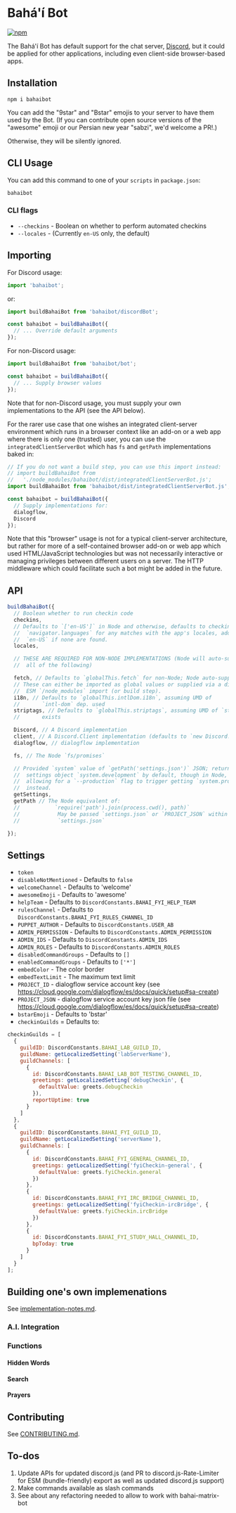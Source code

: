 # Bahá'í Bot

[![npm](https://img.shields.io/npm/v/bahaibot.svg)](https://www.npmjs.com/package/bahaibot)

The Bahá'í Bot has default support for the chat server,
[Discord](https://discord.com/), but it could be applied for other
applications, including even client-side browser-based apps.

## Installation

```shell
npm i bahaibot
```

You can add the "9star" and "Bstar" emojis to your server to have them used
by the Bot. (If you can contribute open source versions of the "awesome" emoji
or our Persian new year "sabzi", we'd welcome a PR!.)

Otherwise, they will be silently ignored.

## CLI Usage

You can add this command to one of your `scripts` in `package.json`:

`bahaibot`

### CLI flags

- `--checkins` - Boolean on whether to perform automated checkins
- `--locales` - (Currently `en-US` only, the default)

## Importing

For Discord usage:

```js
import 'bahaibot';
```

or:

```js
import buildBahaiBot from 'bahaibot/discordBot';

const bahaibot = buildBahaiBot({
  // ... Override default arguments
});
```

For non-Discord usage:

```js
import buildBahaiBot from 'bahaibot/bot';

const bahaibot = buildBahaiBot({
  // ... Supply browser values
});
```

Note that for non-Discord usage, you must supply your own implementations to
the API (see the API below).

For the rarer use case that one wishes an integrated client-server environment
which runs in a browser context like an add-on or a web app where there is only
one (trusted) user, you can use the `integratedClientServerBot` which has
`fs` and `getPath` implementations baked in:

```js
// If you do not want a build step, you can use this import instead:
// import buildBahaiBot from
//   './node_modules/bahaibot/dist/integratedClientServerBot.js';
import buildBahaiBot from 'bahaibot/dist/integratedClientServerBot.js';

const bahaibot = buildBahaiBot({
  // Supply implementations for:
  dialogflow,
  Discord
});
```

Note that this "browser" usage is not for a typical client-server
architecture, but rather for more of a self-contained browser add-on or
web app which used HTML/JavaScript technologies but was not necessarily
interactive or managing privileges between different users on a server.
The HTTP middleware which could facilitate such a bot might be added in
the future.

## API

```js
buildBahaiBot({
  // Boolean whether to run checkin code
  checkins,
  // Defaults to `['en-US']` in Node and otherwise, defaults to checking
  //  `navigator.languages` for any matches with the app's locales, adding
  //  `en-US` if none are found.
  locales,

  // THESE ARE REQUIRED FOR NON-NODE IMPLEMENTATIONS (Node will auto-supply
  //  all of the following)

  fetch, // Defaults to `globalThis.fetch` for non-Node; Node auto-supplies
  // These can either be imported as global values or supplied via a direct
  //  ESM `/node_modules` import (or build step).
  i18n, // Defaults to `globalThis.intlDom.i18n`, assuming UMD of
  //       `intl-dom` dep. used
  striptags, // Defaults to `globalThis.striptags`, assuming UMD of `striptags`
  //       exists

  Discord, // A Discord implementation
  client, // A Discord.Client implementation (defaults to `new Discord.Client`)
  dialogflow, // dialogflow implementation

  fs, // The Node `fs/promises`

  // Provided `system` value of `getPath('settings.json')` JSON; returns
  //  settings object `system.development` by default, though in Node,
  //  allowing for a `--production` flag to trigger getting `system.production`
  //  instead.
  getSettings,
  getPath // The Node equivalent of:
  //           `require('path').join(process.cwd(), path)`
  //            May be passed `settings.json` or `PROJECT_JSON` within
  //            `settings.json`

});
```

## Settings

- `token`
- `disableNotMentioned` - Defaults to `false`
- `welcomeChannel` - Defaults to 'welcome'
- `awesomeEmoji` - Defaults to 'awesome'
- `helpTeam` - Defaults to `DiscordConstants.BAHAI_FYI_HELP_TEAM`
- `rulesChannel` - Defaults to `DiscordConstants.BAHAI_FYI_RULES_CHANNEL_ID`
- `PUPPET_AUTHOR` - Defaults to `DiscordConstants.USER_AB`
- `ADMIN_PERMISSION` - Defaults to `DiscordConstants.ADMIN_PERMISSION`
- `ADMIN_IDS` - Defaults to `DiscordConstants.ADMIN_IDS`
- `ADMIN_ROLES` - Defaults to `DiscordConstants.ADMIN_ROLES`
- `disabledCommandGroups` - Defaults to `[]`
- `enabledCommandGroups` - Defaults to `['*']`
- `embedColor` - The color border
- `embedTextLimit` - The maximum text limit
- `PROJECT_ID` - dialogflow service account key (see https://cloud.google.com/dialogflow/es/docs/quick/setup#sa-create)
- `PROJECT_JSON` - dialogflow service account key json file (see https://cloud.google.com/dialogflow/es/docs/quick/setup#sa-create)
- `bstarEmoji` - Defaults to 'bstar'
- `checkinGuilds` = Defaults to:

```js
checkinGuilds = [
  {
    guildID: DiscordConstants.BAHAI_LAB_GUILD_ID,
    guildName: getLocalizedSetting('labServerName'),
    guildChannels: [
      {
        id: DiscordConstants.BAHAI_LAB_BOT_TESTING_CHANNEL_ID,
        greetings: getLocalizedSetting('debugCheckin', {
          defaultValue: greets.debugCheckin
        }),
        reportUptime: true
      }
    ]
  },
  {
    guildID: DiscordConstants.BAHAI_FYI_GUILD_ID,
    guildName: getLocalizedSetting('serverName'),
    guildChannels: [
      {
        id: DiscordConstants.BAHAI_FYI_GENERAL_CHANNEL_ID,
        greetings: getLocalizedSetting('fyiCheckin-general', {
          defaultValue: greets.fyiCheckin.general
        })
      },
      {
        id: DiscordConstants.BAHAI_FYI_IRC_BRIDGE_CHANNEL_ID,
        greetings: getLocalizedSetting('fyiCheckin-ircBridge', {
          defaultValue: greets.fyiCheckin.ircBridge
        })
      },
      {
        id: DiscordConstants.BAHAI_FYI_STUDY_HALL_CHANNEL_ID,
        bpToday: true
      }
    ]
  }
];
```

## Building one's own implemenations

See [implementation-notes.md](./docs/implementation-notes.md).

### A.I. Integration

### Functions

#### Hidden Words

#### Search

#### Prayers

## Contributing

See [CONTRIBUTING.md](./CONTRIBUTING.md).

## To-dos

1. Update APIs for updated discord.js (and PR to discord.js-Rate-Limiter for
    ESM (bundle-friendly) export as well as updated discord.js support)
1. Make commands available as slash commands
1. See about any refactoring needed to allow to work with bahai-matrix-bot
